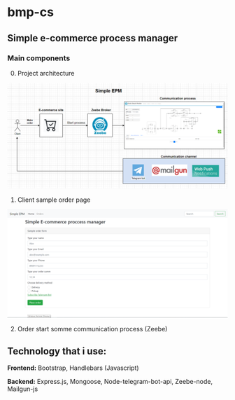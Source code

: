 # bmp-cs

## Simple e-commerce process manager

### Main components

0. Project architecture

![Project architecture](https://github.com/AlexSKuznetsov/bmp-cs/blob/master/chrome_4DZsxRQmki.png)


1. Client sample order page

![Main page](https://github.com/AlexSKuznetsov/bmp-cs/blob/master/chrome_QGPr0BfAHH.png)


2. Order start somme communication process (Zeebe)



## Technology that i use:

**Frontend:** Bootstrap, Handlebars (Javascript)

**Backend:** Express.js, Mongoose, Node-telegram-bot-api, Zeebe-node, Mailgun-js


